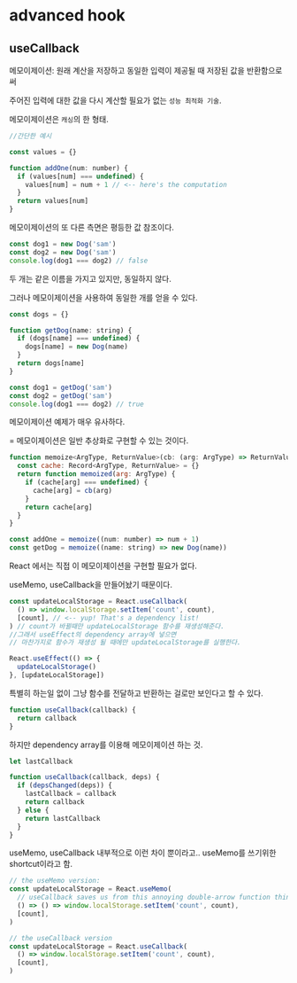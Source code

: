 # advanced hook

## useCallback

메모이제이션: 원래 계산을 저장하고 동일한 입력이 제공될 때 저장된 값을 반환함으로써

주어진 입력에 대한 값을 다시 계산할 필요가 없는 `성능 최적화 기술`.

메모이제이션은 `캐싱`의 한 형태.

```js
//간단한 예시

const values = {}

function addOne(num: number) {
  if (values[num] === undefined) {
    values[num] = num + 1 // <-- here's the computation
  }
  return values[num]
}
```

메모이제이션의 또 다른 측면은 평등한 값 참조이다.

```js
const dog1 = new Dog('sam')
const dog2 = new Dog('sam')
console.log(dog1 === dog2) // false
```

두 개는 같은 이름을 가지고 있지만, 동일하지 않다.

그러나 메모이제이션을 사용하여 동일한 개를 얻을 수 있다.

```js
const dogs = {}

function getDog(name: string) {
  if (dogs[name] === undefined) {
    dogs[name] = new Dog(name)
  }
  return dogs[name]
}

const dog1 = getDog('sam')
const dog2 = getDog('sam')
console.log(dog1 === dog2) // true
```

메모이제이션 예제가 매우 유사하다.

= 메모이제이션은 일반 추상화로 구현할 수 있는 것이다.

```js
function memoize<ArgType, ReturnValue>(cb: (arg: ArgType) => ReturnValue) {
  const cache: Record<ArgType, ReturnValue> = {}
  return function memoized(arg: ArgType) {
    if (cache[arg] === undefined) {
      cache[arg] = cb(arg)
    }
    return cache[arg]
  }
}

const addOne = memoize((num: number) => num + 1)
const getDog = memoize((name: string) => new Dog(name))
```

React 에서는 직접 이 메모이제이션을 구현할 필요가 없다.

useMemo, useCallback을 만들어놨기 때문이다.

```js
const updateLocalStorage = React.useCallback(
  () => window.localStorage.setItem('count', count),
  [count], // <-- yup! That's a dependency list!
) // count가 바뀔때만 updateLocalStorage 함수를 재생성해준다.
//그래서 useEffect의 dependency array에 넣으면
// 마찬가지로 함수가 재생성 될 때에만 updateLocalStorage를 실행한다.

React.useEffect(() => {
  updateLocalStorage()
}, [updateLocalStorage])

```

특별히 하는일 없이 그냥 함수를 전달하고 반환하는 걸로만 보인다고 할 수 있다.

```js
function useCallback(callback) {
  return callback
}
```

하지만 dependency array를 이용해 메모이제이션 하는 것.

```js
let lastCallback

function useCallback(callback, deps) {
  if (depsChanged(deps)) {
    lastCallback = callback
    return callback
  } else {
    return lastCallback
  }
}
```

useMemo, useCallback 내부적으로 이런 차이 뿐이라고..
useMemo를 쓰기위한 shortcut이라고 함.

```js
// the useMemo version:
const updateLocalStorage = React.useMemo(
  // useCallback saves us from this annoying double-arrow function thing:
  () => () => window.localStorage.setItem('count', count),
  [count],
)

// the useCallback version
const updateLocalStorage = React.useCallback(
  () => window.localStorage.setItem('count', count),
  [count],
)
```
